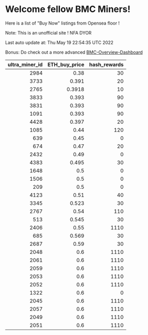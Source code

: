 # Welcome fellow BMC Miners!
Here is a list of "Buy Now" listings from Opensea floor !

Note: This is an unofficial site ! NFA DYOR

Last auto update at: Thu May 19 22:54:35 UTC 2022

Bonus: Do check out a more advanced [BMC-Overview-Dashboard](https://dune.com/defifunk/BMC-Overview-Dashboard)


|   ultra_miner_id |   ETH_buy_price |   hash_rewards |
|-----------------:|----------------:|---------------:|
|             2984 |          0.38   |             30 |
|             3733 |          0.391  |             20 |
|             2765 |          0.3918 |             10 |
|             3833 |          0.393  |             90 |
|             3831 |          0.393  |             90 |
|             1091 |          0.393  |             90 |
|             4428 |          0.397  |             20 |
|             1085 |          0.44   |            120 |
|              639 |          0.45   |              0 |
|              674 |          0.47   |             20 |
|             2432 |          0.49   |              0 |
|             4383 |          0.495  |             30 |
|             1648 |          0.5    |              0 |
|             1506 |          0.5    |              0 |
|              209 |          0.5    |              0 |
|             4123 |          0.51   |             40 |
|             3345 |          0.523  |             30 |
|             2767 |          0.54   |            110 |
|              513 |          0.545  |             30 |
|             2406 |          0.55   |           1110 |
|              685 |          0.569  |             30 |
|             2687 |          0.59   |             30 |
|             2048 |          0.6    |           1110 |
|             2061 |          0.6    |           1110 |
|             2059 |          0.6    |           1110 |
|             2053 |          0.6    |           1110 |
|             2052 |          0.6    |           1110 |
|             1322 |          0.6    |              0 |
|             2045 |          0.6    |           1110 |
|             2057 |          0.6    |           1110 |
|             2049 |          0.6    |           1110 |
|             2051 |          0.6    |           1110 |